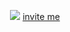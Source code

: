 <p align="center">
  <img src="https://cdn.discordapp.com/attachments/682711834892959816/804968313385123850/output.gif" /b>
  <a href="https://discord.com/api/oauth2/authorize?client_id=785290461467377665&permissions=0&scope=bot">invite me</a>
</p>
